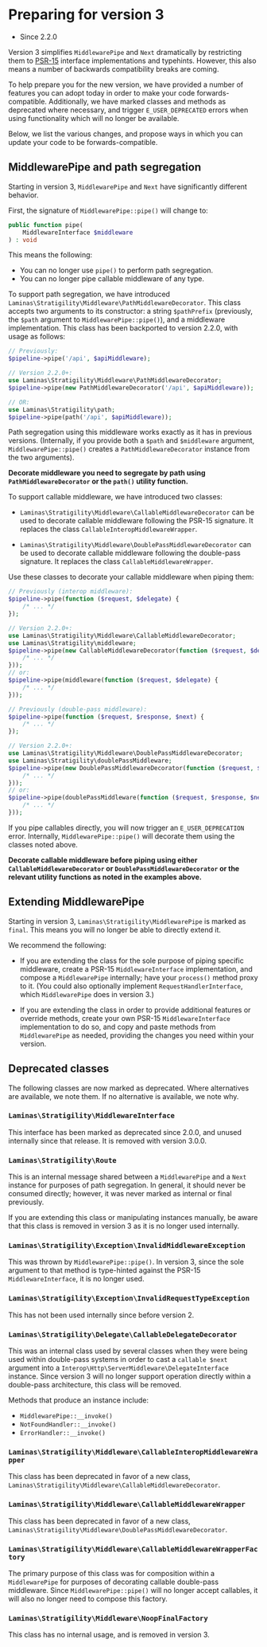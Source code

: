 # Preparing for version 3

- Since 2.2.0

Version 3 simplifies `MiddlewarePipe` and `Next` dramatically by restricting
them to [PSR-15](https://github.com/php-fig/fig-standards/tree/4b417c91b89fbedaf3283620ce432b6f51c80cc0/proposed/http-handlers)
interface implementations and typehints. However, this also means a number of
backwards compatibility breaks are coming.

To help prepare you for the new version, we have provided a number of features
you can adopt today in order to make your code forwards-compatible.
Additionally, we have marked classes and methods as deprecated where necessary,
and trigger `E_USER_DEPRECATED` errors when using functionality which will no
longer be available.

Below, we list the various changes, and propose ways in which you can update
your code to be forwards-compatible.

## MiddlewarePipe and path segregation

Starting in version 3, `MiddlewarePipe` and `Next` have significantly
different behavior.

First, the signature of `MiddlewarePipe::pipe()` will change to:

```php
public function pipe(
    MiddlewareInterface $middleware
) : void
```

This means the following:

- You can no longer use `pipe()` to perform path segregation.
- You can no longer pipe callable middleware of any type.

To support path segregation, we have introduced
`Laminas\Stratigility\Middleware\PathMiddlewareDecorator`. This class accepts two
arguments to its constructor: a string `$pathPrefix` (previously, the `$path`
argument to `MiddlewarePipe::pipe()`), and a middleware implementation. This
class has been backported to version 2.2.0, with usage as follows:

```php
// Previously:
$pipeline->pipe('/api', $apiMiddleware);

// Version 2.2.0+:
use Laminas\Stratigility\Middleware\PathMiddlewareDecorator;
$pipeline->pipe(new PathMiddlewareDecorator('/api', $apiMiddleware));

// OR:
use Laminas\Stratigility\path;
$pipeline->pipe(path('/api', $apiMiddleware));
```

Path segregation using this middleware works exactly as it has in previous
versions. (Internally, if you provide both a `$path` and `$middleware` argument,
`MiddlewarePipe::pipe()` creates a `PathMiddlewareDecorator` instance from the
two arguments).

**Decorate middleware you need to segregate by path using
`PathMiddlewareDecorator` or the `path()` utility function.**

To support callable middleware, we have introduced two classes:

- `Laminas\Stratigility\Middleware\CallableMiddlewareDecorator` can be used to
  decorate callable middleware following the PSR-15 signature. It replaces the
  class `CallableInteropMiddlewareWrapper`.

- `Laminas\Stratigility\Middleware\DoublePassMiddlewareDecorator` can be used to
  decorate callable middleware following the double-pass signature. It replaces
  the class `CallableMiddlewareWrapper`.

Use these classes to decorate your callable middleware when piping them:

```php
// Previously (interop middleware):
$pipeline->pipe(function ($request, $delegate) {
    /* ... */
});

// Version 2.2.0+:
use Laminas\Stratigility\Middleware\CallableMiddlewareDecorator;
use Laminas\Stratigility\middleware;
$pipeline->pipe(new CallableMiddlewareDecorator(function ($request, $delegate) {
    /* ... */
}));
// or:
$pipeline->pipe(middleware(function ($request, $delegate) {
    /* ... */
}));

// Previously (double-pass middleware):
$pipeline->pipe(function ($request, $response, $next) {
    /* ... */
});

// Version 2.2.0+:
use Laminas\Stratigility\Middleware\DoublePassMiddlewareDecorator;
use Laminas\Stratigility\doublePassMiddleware;
$pipeline->pipe(new DoublePassMiddlewareDecorator(function ($request, $response, $next) {
    /* ... */
}));
// or:
$pipeline->pipe(doublePassMiddleware(function ($request, $response, $next) {
    /* ... */
}));
```

If you pipe callables directly, you will now trigger an `E_USER_DEPRECATION`
error. Internally, `MiddlewarePipe::pipe()` will decorate them using the classes
noted above.

**Decorate callable middleware before piping using either
`CallableMiddlewareDecorator` or `DoublePassMiddlewareDecorator` or the relevant
utility functions as noted in the examples above.**

## Extending MiddlewarePipe

Starting in version 3, `Laminas\Stratigility\MiddlewarePipe` is marked as `final`.
This means you will no longer be able to directly extend it.

We recommend the following:

- If you are extending the class for the sole purpose of piping specific
  middleware, create a PSR-15 `MiddlewareInterface` implementation, and compose
  a `MiddlewarePipe` internally; have your `process()` method proxy to it.
  (You could also optionally implement `RequestHandlerInterface`, which
  `MiddlewarePipe` does in version 3.)

- If you are extending the class in order to provide additional features or
  override methods, create your own PSR-15 `MiddlewareInterface` implementation
  to do so, and copy and paste methods from `MiddlewarePipe` as needed,
  providing the changes you need within your version.

## Deprecated classes

The following classes are now marked as deprecated. Where alternatives are
available, we note them. If no alternative is available, we note why.

### `Laminas\Stratigility\MiddlewareInterface`

This interface has been marked as deprecated since 2.0.0, and unused internally
since that release. It is removed with version 3.0.0.

### `Laminas\Stratigility\Route`

This is an internal message shared between a `MiddlewarePipe` and a `Next`
instance for purposes of path segregation. In general, it should never be
consumed directly; however, it was never marked as internal or final previously.

If you are extending this class or manipulating instances manually, be aware
that this class is removed in version 3 as it is no longer used internally.

### `Laminas\Stratigility\Exception\InvalidMiddlewareException`

This was thrown by `MiddlewarePipe::pipe()`. In version 3, since the sole
argument to that method is type-hinted against the PSR-15 `MiddlewareInterface`,
it is no longer used.

### `Laminas\Stratigility\Exception\InvalidRequestTypeException`

This has not been used internally since before version 2.

### `Laminas\Stratigility\Delegate\CallableDelegateDecorator`

This was an internal class used by several classes when they were being used
within double-pass systems in order to cast a `callable $next` argument into a
`Interop\Http\ServerMiddleware\DelegateInterface` instance. Since version 3 will
no longer support operation directly within a double-pass architecture, this
class will be removed.

Methods that produce an instance include:

- `MiddlewarePipe::__invoke()`
- `NotFoundHandler::__invoke()`
- `ErrorHandler::__invoke()`

### `Laminas\Stratigility\Middleware\CallableInteropMiddlewareWrapper`

This class has been deprecated in favor of a new class,
`Laminas\Stratigility\Middleware\CallableMiddlewareDecorator`.

### `Laminas\Stratigility\Middleware\CallableMiddlewareWrapper`

This class has been deprecated in favor of a new class,
`Laminas\Stratigility\Middleware\DoublePassMiddlewareDecorator`.

### `Laminas\Stratigility\Middleware\CallableMiddlewareWrapperFactory`

The primary purpose of this class was for composition within a `MiddlewarePipe`
for purposes of decorating callable double-pass middleware. Since
`MiddlewarePipe::pipe()` will no longer accept callables, it will also no longer
need to compose this factory.

### `Laminas\Stratigility\Middleware\NoopFinalFactory`

This class has no internal usage, and is removed in version 3.
